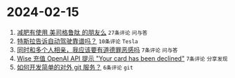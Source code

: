 # 2024-02-15

1. [减肥有使用 美司格鲁肽 的朋友么](https://www.v2ex.com/t/1015678) `27条评论` `问与答`
1. [特斯拉告诉自动驾驶靠谱吗？](https://www.v2ex.com/t/1015687) `10条评论` `Tesla`
1. [同时和多个人相亲，我应该要有道德罪恶感吗](https://www.v2ex.com/t/1015688) `7条评论` `问与答`
1. [Wise 充值 OpenAI API 提示 "Your card has been declined"](https://www.v2ex.com/t/1015685) `7条评论` `分享发现`
1. [如何开发简单的对外 git 服务？](https://www.v2ex.com/t/1015682) `6条评论` `git`
